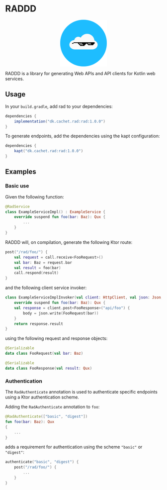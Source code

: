 # RADDD

<img src="./RAD/logo.png" width="150px" style="margin-left: auto; margin-right: auto; display: block;">

RADDD is a library for generating Web APIs and API clients for Kotlin web services.

## Usage

In your `build.gradle`, add rad to your dependencies:

```gradle
dependencies {
    implementation("dk.cachet.rad:rad:1.0.0")
}
```

To generate endpoints, add the dependencies using the kapt configuration:

```gradle
dependencies {
    kapt("dk.cachet.rad:rad:1.0.0")
}
````

## Examples

### Basic use

Given the following function:

```kotlin
@RadService
class ExampleServiceImpl() : ExampleService {
    override suspend fun foo(bar: Baz): Qux {
        ...
    }
}
```

RADDD will, on compilation, generate the following Ktor route:

```kotlin
post("/rad/foo/") {
    val request = call.receive<FooRequest>()
    val bar: Baz = request.bar
    val result = foo(bar)
    call.respond(result)
}
```

and the following client service invoker:

```kotlin
class ExampleServiceImplInvoker(val client: HttpClient, val json: Json, val baseUrl: String) : ExampleService {
    override suspend fun foo(bar: Baz): Qux {
    val response = client.post<FooResponse>("api/foo") {
        body = json.write(FooRequest(bar))
    }
    return response.result
}
```

using the following request and response objects:

```kotlin
@Serializable
data class FooRequest(val bar: Baz)
```

```kotlin
@Serializable
data class FooResponse(val result: Qux)
```


### Authentication
The ```RadAuthenticate``` annotation is used to authenticate specific endpoints using a Ktor authentication scheme.

Adding the ```RadAuthenticate``` annotation to ```foo```:

```kotlin
@RadAuthenticate(["basic", "digest"])
fun foo(bar: Baz): Qux
{
    ...
}
```

adds a requirement for authentication using the scheme ```"basic"``` or ```"digest"```:

```kotlin
authenticate("basic", "digest") {
    post("/rad/foo/") {
        ...
    }
}
```
